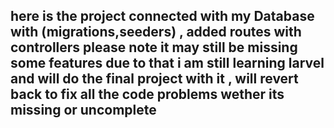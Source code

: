 ## here is the project connected with my Database with (migrations,seeders) , added routes with controllers please note it may still be missing some features due to that i am still learning larvel and will do the final project with it , will revert back to fix all the code problems wether its missing or uncomplete
